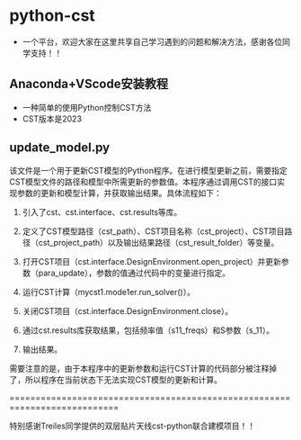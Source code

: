 # python-cst
- 一个平台，欢迎大家在这里共享自己学习遇到的问题和解决方法，感谢各位同学支持！！

## Anaconda+VScode安装教程
- 一种简单的使用Python控制CST方法
- CST版本是2023

## update_model.py
该文件是一个用于更新CST模型的Python程序。在进行模型更新之前，需要指定CST模型文件的路径和模型中所需更新的参数值。本程序通过调用CST的接口实现参数的更新和模型计算，并获取输出结果。具体流程如下：

1. 引入了cst、cst.interface、cst.results等库。

2. 定义了CST模型路径（cst_path）、CST项目名称（cst_project）、CST项目路径（cst_project_path）以及输出结果路径（cst_result_folder）等变量。

3. 打开CST项目（cst.interface.DesignEnvironment.open_project）并更新参数（para_update），参数的值通过代码中的变量进行指定。

4. 运行CST计算（mycst1.mode1er.run_solver()）。

5. 关闭CST项目（cst.interface.DesignEnvironment.close）。

6. 通过cst.results库获取结果，包括频率值（s11_freqs）和S参数（s_11）。

7. 输出结果。

需要注意的是，由于本程序中的更新参数和运行CST计算的代码部分被注释掉了，所以程序在当前状态下无法实现CST模型的更新和计算。

===========================================================================

特别感谢Treiles同学提供的双层贴片天线cst-python联合建模项目！！
